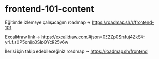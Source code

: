 # frontend-101-content

Eğitimde izlemeye çalışacağım roadmap -> https://roadmap.sh/r/frontend-101

Excalidraw link -> https://excalidraw.com/#json=0Z2Zp0Smfuj4ZkS4-yrLf,sOP5qnjjp0SlpQYcR25v6w

İlerisi için takip edebileceğiniz roadmap -> https://roadmap.sh/frontend
